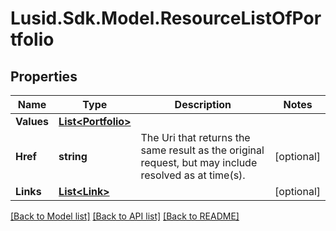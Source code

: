 
# Lusid.Sdk.Model.ResourceListOfPortfolio

## Properties

Name | Type | Description | Notes
------------ | ------------- | ------------- | -------------
**Values** | [**List&lt;Portfolio&gt;**](Portfolio.md) |  | 
**Href** | **string** | The Uri that returns the same result as the original request,  but may include resolved as at time(s). | [optional] 
**Links** | [**List&lt;Link&gt;**](Link.md) |  | [optional] 

[[Back to Model list]](../README.md#documentation-for-models)
[[Back to API list]](../README.md#documentation-for-api-endpoints)
[[Back to README]](../README.md)

